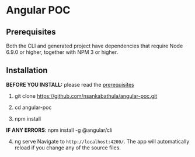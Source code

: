 # Angular POC

## Prerequisites

Both the CLI and generated project have dependencies that require Node 6.9.0 or higher, together
with NPM 3 or higher.

## Installation

**BEFORE YOU INSTALL:** please read the [prerequisites](#prerequisites)

1. git clone https://github.com/nsankabathula/angular-poc.git

2. cd angular-poc

3. npm install

**IF ANY ERRORS**: npm install -g @angular/cli

4. ng serve
Navigate to `http://localhost:4200/`. The app will automatically reload if you change any of the source files.


